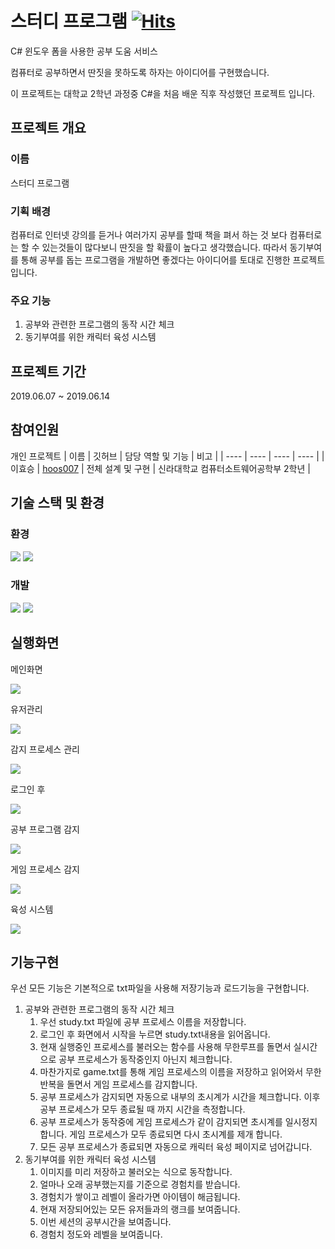 # **스터디 프로그램** [![Hits](https://hits.seeyoufarm.com/api/count/incr/badge.svg?url=https%3A%2F%2Fgithub.com%2Fhoos007%2FUnivAssignment-StudyProgram&count_bg=%2379C83D&title_bg=%23555555&icon=&icon_color=%23E7E7E7&title=hits&edge_flat=false)](https://hits.seeyoufarm.com)
C# 윈도우 폼을 사용한 공부 도움 서비스

컴퓨터로 공부하면서 딴짓을 못하도록 하자는 아이디어를 구현했습니다.

이 프로젝트는 대학교 2학년 과정중 C#을 처음 배운 직후 작성했던 프로젝트 입니다.
## 프로젝트 개요
### 이름
스터디 프로그램

### 기획 배경
컴퓨터로 인터넷 강의를 듣거나 여러가지 공부를 할때 책을 펴서 하는 것 보다 컴퓨터로는 할 수 있는것들이 많다보니 딴짓을 할 확률이 높다고 생각했습니다. 따라서 동기부여를 통해 공부를 돕는 프로그램을 개발하면 좋겠다는 아이디어를 토대로 진행한 프로젝트 입니다.

### 주요 기능
1. 공부와 관련한 프로그램의 동작 시간 체크
2. 동기부여를 위한 캐릭터 육성 시스템

## 프로젝트 기간
2019.06.07 ~ 2019.06.14

## 참여인원
개인 프로젝트
| 이름 | 깃허브 | 담당 역할 및 기능 | 비고 |
| ---- | ---- | ---- | ---- |
| 이효승 | [hoos007](https://github.com/hoos007) | 전체 설계 및 구현 | 신라대학교 컴퓨터소트웨어공학부 2학년 |

## 기술 스택 및 환경
### 환경
<img src="https://img.shields.io/badge/windows-0078D4?style=for-the-badge&logo=windows&logoColor=white"> <img src="https://img.shields.io/badge/.NET-512BD4?style=for-the-badge&logo=.net&logoColor=white">

### 개발
<img src="https://img.shields.io/badge/visual studio-5C2D91?style=for-the-badge&logo=visualstudio&logoColor=white"> <img src="https://img.shields.io/badge/C Sharp-239120?style=for-the-badge&logo=csharp&logoColor=white">

## 실행화면
메인화면

<img src="readme_img/메인 페이지.png">

유저관리

<img src="readme_img/유저관리.png">

감지 프로세스 관리

<img src="readme_img/감지 프로세스 관리.png">

로그인 후

<img src="readme_img/로그인 후.png">

공부 프로그램 감지

<img src="readme_img/공부 프로그램 감지.png">

게임 프로세스 감지

<img src="readme_img/게임 프로세스 감지.png">

육성 시스템

<img src="readme_img/육성 시스템.png">

## 기능구현
우선 모든 기능은 기본적으로 txt파일을 사용해 저장기능과 로드기능을 구현합니다.

1. 공부와 관련한 프로그램의 동작 시간 체크
    1. 우선 study.txt 파일에 공부 프로세스 이름을 저장합니다.
    2. 로그인 후 화면에서 시작을 누르면 study.txt내용을 읽어옵니다.
    3. 현재 실행중인 프로세스를 불러오는 함수를 사용해 무한루프를 돌면서 실시간으로 공부 프로세스가 동작중인지 아닌지 체크합니다.
    4. 마찬가지로 game.txt를 통해 게임 프로세스의 이름을 저장하고 읽어와서 무한 반복을 돌면서 게임 프로세스를 감지합니다.
    5. 공부 프로세스가 감지되면 자동으로 내부의 초시계가 시간을 체크합니다. 이후 공부 프로세스가 모두 종료될 때 까지 시간을 측정합니다.
    6. 공부 프로세스가 동작중에 게임 프로세스가 같이 감지되면 초시계를 일시정지합니다. 게임 프로세스가 모두 종료되면 다시 초시계를 제개 합니다.
    7. 모든 공부 프로세스가 종료되면 자동으로 캐릭터 육성 페이지로 넘어갑니다.
2. 동기부여를 위한 캐릭터 육성 시스템
    1. 이미지를 미리 저장하고 불러오는 식으로 동작합니다.
    2. 얼마나 오래 공부했는지를 기준으로 경험치를 받습니다.
    3. 경험치가 쌓이고 레벨이 올라가면 아이템이 해금됩니다.
    4. 현재 저장되어있는 모든 유저들과의 랭크를 보여줍니다.
    5. 이번 세션의 공부시간을 보여줍니다.
    6. 경험치 정도와 레벨을 보여줍니다.